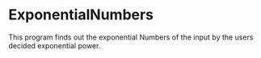 # ExponentialNumbers
This program finds out the exponential Numbers of the input by the users decided exponential power.
